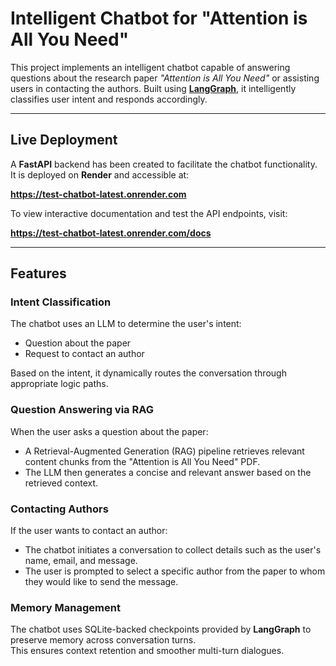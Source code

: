 # Intelligent Chatbot for "Attention is All You Need"

This project implements an intelligent chatbot capable of answering questions about the research paper _"Attention is All You Need"_ or assisting users in contacting the authors. Built using **[LangGraph](https://github.com/langchain-ai/langgraph)**, it intelligently classifies user intent and responds accordingly.

---

## Live Deployment

A **FastAPI** backend has been created to facilitate the chatbot functionality.  
It is deployed on **Render** and accessible at:

**https://test-chatbot-latest.onrender.com**

To view interactive documentation and test the API endpoints, visit:

**https://test-chatbot-latest.onrender.com/docs**

---

## Features

### Intent Classification
The chatbot uses an LLM to determine the user's intent:
- Question about the paper
- Request to contact an author

Based on the intent, it dynamically routes the conversation through appropriate logic paths.

### Question Answering via RAG
When the user asks a question about the paper:
- A Retrieval-Augmented Generation (RAG) pipeline retrieves relevant content chunks from the "Attention is All You Need" PDF.
- The LLM then generates a concise and relevant answer based on the retrieved context.

### Contacting Authors
If the user wants to contact an author:
- The chatbot initiates a conversation to collect details such as the user's name, email, and message.
- The user is prompted to select a specific author from the paper to whom they would like to send the message.

### Memory Management
The chatbot uses SQLite-backed checkpoints provided by **LangGraph** to preserve memory across conversation turns.  
This ensures context retention and smoother multi-turn dialogues.
